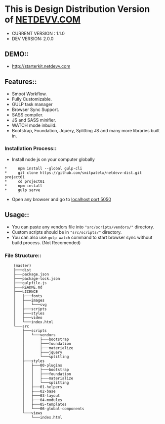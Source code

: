 # This is Design Distribution Version of [NETDEVV.COM](https://www.netdevv.com)

* CURRENT VERSION : 1.1.0
* DEV VERSION: 2.0.0

## DEMO::
* http://starterkit.netdevv.com

## Features::
* Smoot Workflow.
* Fully Customizable.
* GULP task manager
* Browser Sync Support.
* SASS compiler.
* JS and SASS minifier.
* WATCH mode inbuild.
* Bootstrap, Foundation, Jquery, Splitting JS and many more libraries built in.

### Installation Process::
* Install node js on your computer globally
```npm
*     npm install --global gulp-cli
*     git clone https://github.com/smitpatelx/netdevv-dist.git project01
*     cd project01
*     npm install
*     gulp serve
```
* Open any browser and go to [localhost port 5050](http://localhost:5050)

## Usage::
* You can paste any vendors file into ```"src/scripts/vendors/"``` directory.
* Custom scripts should be in ```"src/scripts/"``` directory.
* You can also use ```gulp watch```  command to start browser sync without build process. (Not Recomended)

### File Structure::
		(master)
		├───dist
		├───package.json
		├───package-lock.json
		├───gulpfile.js
		├───README.md
		├───LICENCE
		│   ├───fonts
		│   ├───images
		│   │   └───svg
		│   ├───scripts
		│   ├───styles
		│   ├───video
		│   └───index.html
		└───src
		    ├───scripts
		    │   └───vendors
		    │       ├───bootstrap
		    │       ├───foundation
		    │       ├───materialize
		    │       ├───jquery
		    │       └───splitting
		    ├───styles
		    │   ├───00-plugins
		    │   │   ├───bootstrap
		    │   │   ├───foundation
		    │   │   ├───materialize
		    │   │   └───splitting
		    │   ├───01-helpers
		    │   ├───02-base
		    │   ├───03-layout
		    │   ├───04-modules
		    │   ├───05-templates
		    │   └───06-global-components
		    └───views
		        └───index.html
